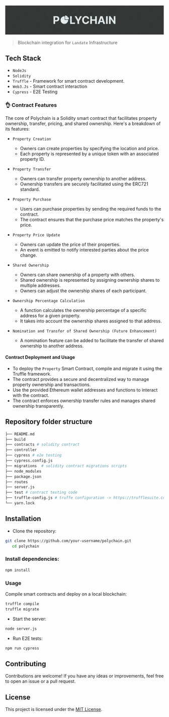 ![](./assets/polychain.png)

> Blockchain integration for `Landate` Infrastructure

## Tech Stack
- `NodeJs`
- `Solidity`
- `Truffle` - Framework for smart contract development.
- `Web3.Js` - Smart contract interaction
- `Cypress` - E2E Testing

### 👌 Contract Features

The core of Polychain is a Solidity smart contract that facilitates property ownership, transfer, pricing, and shared ownership. Here's a breakdown of its features:

- `Property Creation`
  - Owners can create properties by specifying the location and price.
  - Each property is represented by a unique token with an associated property ID.

- `Property Transfer`
  - Owners can transfer property ownership to another address.
  - Ownership transfers are securely facilitated using the ERC721 standard.

- `Property Purchase`
  - Users can purchase properties by sending the required funds to the contract.
  - The contract ensures that the purchase price matches the property's price.

- `Property Price Update`
  - Owners can update the price of their properties.
  - An event is emitted to notify interested parties about the price change.

- `Shared Ownership`
  - Owners can share ownership of a property with others.
  - Shared ownership is represented by assigning ownership shares to multiple addresses.
  - Owners can adjust the ownership shares of each participant.

- `Ownership Percentage Calculation`
  - A function calculates the ownership percentage of a specific address for a given property.
  - It takes into account the ownership shares assigned to that address.

- `Nomination and Transfer of Shared Ownership (Future Enhancement)`
  - A nomination feature can be added to facilitate the transfer of shared ownership to another address.

#### Contract Deployment and Usage

- To deploy the `Property` Smart Contract, compile and migrate it using the Truffle framework.
- The contract provides a secure and decentralized way to manage property ownership and transactions.
- Use the provided Ethereum wallet addresses and functions to interact with the contract.
- The contract enforces ownership transfer rules and manages shared ownership transparently.


## Repository folder structure
```bash
├── README.md
├── build
├── contracts # solidity contract
├── controller 
├── cypress # e2e testing
├── cypress.config.js
├── migrations  # solidity contract migrations scripts
├── node_modules
├── package.json
├── routes
├── server.js
├── test # contract testing code
├── truffle-config.js # truffe configuration -> https://trufflesuite.com/docs/truffle/reference/configuration/
└── yarn.lock
```

## Installation

- Clone the repository:
```sh
git clone https://github.com/your-username/polychain.git
   cd polychain
```

### Install dependencies:
```sh
npm install
```

### Usage

Compile smart contracts and deploy on a local blockchain:

```sh
truffle compile
truffle migrate
```
- Start the server:
```sh
node server.js
```

- Run E2E tests:
```sh
npm run cypress
```

## Contributing

Contributions are welcome! If you have any ideas or improvements, feel free to open an issue or a pull request.

## License
This project is licensed under the [MIT License](./LICENSE).